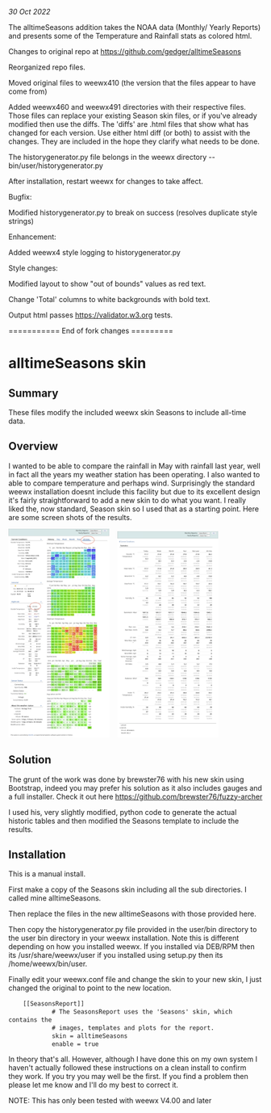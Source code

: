 *30 Oct 2022*

The alltimeSeasons addition takes the NOAA data (Monthly/ Yearly Reports) and presents some of the Temperature and Rainfall stats as colored html.

Changes to original repo at https://github.com/gedger/alltimeSeasons

Reorganized repo files.

Moved original files to weewx410 (the version that the files appear to have come from)

Added weewx460 and weewx491 directories with their respective files. Those files can replace your existing Season skin files, or if you've already modified then use the diffs.
The 'diffs' are .html files that show what has changed for each version. Use either html diff (or both) to assist with the changes. They are included in the hope they clarify what needs to be done.

The historygenerator.py file belongs in the weewx directory -- bin/user/historygenerator.py

After installation, restart weewx for changes to take affect.

Bugfix:

Modified historygenerator.py to break on success (resolves duplicate style strings)

Enhancement:

Added weewx4 style logging to historygenerator.py

Style changes:

Modified layout to show "out of bounds" values as red text.

Change 'Total' columns to white backgrounds with bold text.

Output html passes https://validator.w3.org tests.


=========== End of fork changes =========


# alltimeSeasons skin

## Summary
These files modify the included weewx skin Seasons to include all-time data. 

## Overview
I wanted to be able to compare the rainfall in May with rainfall last year, well in fact all the years my weather station has been operating. 
I also wanted to able to compare temperature and perhaps wind. Surprisingly the standard weewx installation doesnt include this facility but 
due to its excellent design it's fairly straightforward to add a new skin to do what you want. I really liked the, now standard, Season skin so I used 
that as a starting point. Here are some screen shots of the results.

<img src="screenshots/Frontpage.png" alt="Frontpage" width="200"/>&nbsp;&nbsp;&nbsp;&nbsp;<img src="screenshots/Statistics.png" alt="Statistics" width="200"/>

## Solution

The grunt of the work was done by brewster76 with his new skin using Bootstrap, indeed you may prefer his solution as it also includes gauges 
and a full installer. Check it out here https://github.com/brewster76/fuzzy-archer

I used his, very slightly modified, python code to generate the actual historic tables and then modified the Seasons template to include the results.

## Installation

This is a manual install.

First make a copy of the Seasons skin including all the sub directories. I called mine alltimeSeasons.

Then replace the files in the new alltimeSeasons with those provided here.

Then copy the historygenerator.py file provided in the user/bin directory to the user bin directory in your weewx installation. Note this is different depending on how you installed weewx. If you installed via DEB/RPM then its /usr/share/weewx/user if you installed using setup.py then its /home/weewx/bin/user.

Finally edit your weewx.conf file and change the skin to your new skin, I just changed the original to point to the new location.

        [[SeasonsReport]]
                # The SeasonsReport uses the 'Seasons' skin, which contains the
                # images, templates and plots for the report.
                skin = alltimeSeasons
                enable = true

In theory that's all. However, although I have done this on my own system I haven't actually followed these instructions on a clean install to confirm they work. If you try you may well be the first. If you find a problem then please let me know and I'll do my best to correct it.

NOTE: This has only been tested with weewx V4.00 and later
